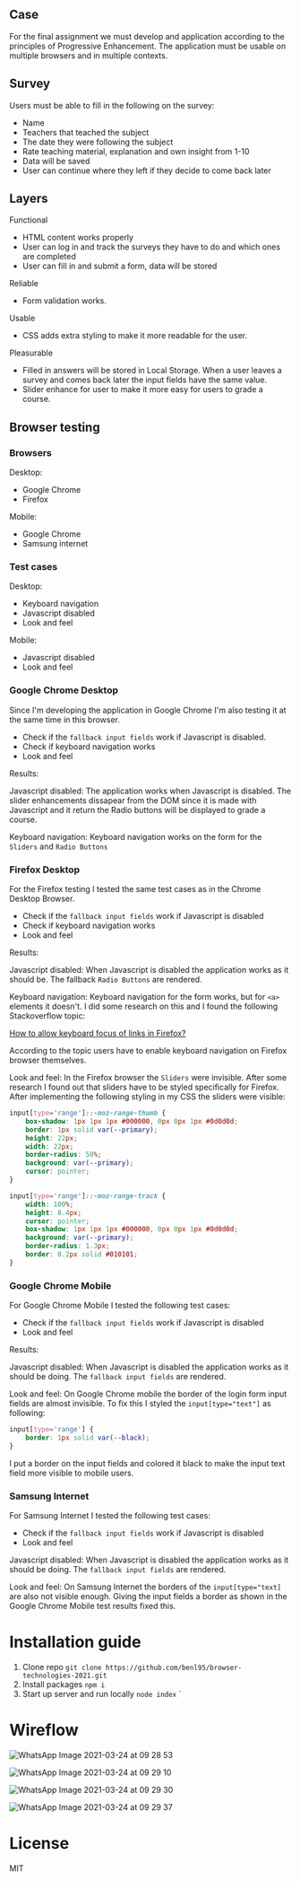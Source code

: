 ## Case

For the final assignment we must develop and application according to the
principles of Progressive Enhancement. The application must be usable on
multiple browsers and in multiple contexts.

## Survey

Users must be able to fill in the following on the survey:

-  Name
-  Teachers that teached the subject
-  The date they were following the subject
-  Rate teaching material, explanation and own insight from 1-10
-  Data will be saved
-  User can continue where they left if they decide to come back later

## Layers

Functional

-  HTML content works properly
-  User can log in and track the surveys they have to do and which ones are
   completed
-  User can fill in and submit a form, data will be stored

Reliable

-  Form validation works.

Usable

-  CSS adds extra styling to make it more readable for the user.

Pleasurable

-  Filled in answers will be stored in Local Storage. When a user leaves a
   survey and comes back later the input fields have the same value.
-  Slider enhance for user to make it more easy for users to grade a course.

## Browser testing

### Browsers

Desktop:

-  Google Chrome
-  Firefox

Mobile:

-  Google Chrome
-  Samsung internet

### Test cases

Desktop:

-  Keyboard navigation
-  Javascript disabled
-  Look and feel

Mobile:

-  Javascript disabled
-  Look and feel

### Google Chrome Desktop

Since I'm developing the application in Google Chrome I'm also testing it at the
same time in this browser.

-  Check if the `fallback input fields` work if Javascript is disabled.
-  Check if keyboard navigation works
-  Look and feel

Results:

Javascript disabled: The application works when Javascript is disabled. The
slider enhancements dissapear from the DOM since it is made with Javascript and
it return the Radio buttons will be displayed to grade a course.

Keyboard navigation: Keyboard navigation works on the form for the `Sliders` and
`Radio Buttons`

### Firefox Desktop

For the Firefox testing I tested the same test cases as in the Chrome Desktop
Browser.

-  Check if the `fallback input fields` work if Javascript is disabled
-  Check if keyboard navigation works
-  Look and feel

Results:

Javascript disabled: When Javascript is disabled the application works as it
should be. The fallback `Radio Buttons` are rendered.

Keyboard navigation: Keyboard navigation for the form works, but for `<a>`
elements it doesn't. I did some research on this and I found the following
Stackoverflow topic:

[How to allow keyboard focus of links in Firefox?](https://stackoverflow.com/questions/11704828/how-to-allow-keyboard-focus-of-links-in-firefox)

According to the topic users have to enable keyboard navigation on Firefox
browser themselves.

Look and feel: In the Firefox browser the `Sliders` were invisible. After some
research I found out that sliders have to be styled specifically for Firefox.
After implementing the following styling in my CSS the sliders were visible:

```css
input[type='range']::-moz-range-thumb {
	box-shadow: 1px 1px 1px #000000, 0px 0px 1px #0d0d0d;
	border: 1px solid var(--primary);
	height: 22px;
	width: 22px;
	border-radius: 50%;
	background: var(--primary);
	cursor: pointer;
}

input[type='range']::-moz-range-track {
	width: 100%;
	height: 8.4px;
	cursor: pointer;
	box-shadow: 1px 1px 1px #000000, 0px 0px 1px #0d0d0d;
	background: var(--primary);
	border-radius: 1.3px;
	border: 0.2px solid #010101;
}
```

### Google Chrome Mobile

For Google Chrome Mobile I tested the following test cases:

-  Check if the `fallback input fields` work if Javascript is disabled
-  Look and feel

Results:

Javascript disabled: When Javascript is disabled the application works as it
should be doing. The `fallback input fields` are rendered.

Look and feel: On Google Chrome mobile the border of the login form input fields
are almost invisible. To fix this I styled the `input[type="text"]` as
following:

```css
input[type='range'] {
	border: 1px solid var(--black);
}
```

I put a border on the input fields and colored it black to make the input text
field more visible to mobile users.

### Samsung Internet

For Samsung Internet I tested the following test cases:

-  Check if the `fallback input fields` work if Javascript is disabled
-  Look and feel

Javascript disabled: When Javascript is disabled the application works as it
should be doing. The `fallback input fields` are rendered.

Look and feel: On Samsung Internet the borders of the `input[type="text]` are
also not visible enough. Giving the input fields a border as shown in the Google
Chrome Mobile test results fixed this.

# Installation guide

1. Clone repo
   `git clone https://github.com/benl95/browser-technologies-2021.git`
2. Install packages `npm i`
3. Start up server and run locally `node index` `

# Wireflow

![WhatsApp Image 2021-03-24 at 09 28 53](https://user-images.githubusercontent.com/43675725/112280311-2b4df380-8c85-11eb-890a-04f231c7b5c8.jpeg)

![WhatsApp Image 2021-03-24 at 09 29 10](https://user-images.githubusercontent.com/43675725/112280365-3d2f9680-8c85-11eb-8ff3-e29125da5ccb.jpeg)

![WhatsApp Image 2021-03-24 at 09 29 30](https://user-images.githubusercontent.com/43675725/112280421-4ae51c00-8c85-11eb-825d-aa389d4926a3.jpeg)

![WhatsApp Image 2021-03-24 at 09 29 37](https://user-images.githubusercontent.com/43675725/112280468-56384780-8c85-11eb-8e22-2e9b81dfde59.jpeg)

# License

MIT
